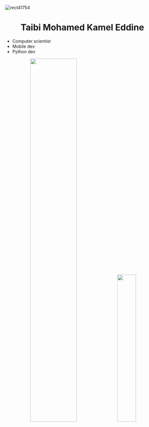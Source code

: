 ![rect41754](https://user-images.githubusercontent.com/73914792/219943851-ba9d8460-630f-4ffc-bc19-b5852af9b4ce.png)

<h1 align="center">Taibi Mohamed Kamel Eddine</h1>
<ul>
  <li>Computer scientist</li>
  <li>Mobile dev</li>
  <li>Python dev</li>
</ul>

<p align="center">
<img width="55%" src="https://github-readme-stats.vercel.app/api?username=TMKE&show_icons=true&theme=tokyonight&hide=prs,issues,contribs"/>
&nbsp;
<img width="35%" src="https://github-readme-stats.vercel.app/api/top-langs/?username=TMKE&layout=compact&theme=tokyonight"/>
</p>
<!---
TMKE/TMKE is a ✨ special ✨ repository because its `README.md` (this file) appears on your GitHub profile.
You can click the Preview link to take a look at your changes.
--->

